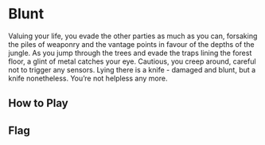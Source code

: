 # Blunt

Valuing your life, you evade the other parties as much as you can, forsaking
the piles of weaponry and the vantage points in favour of the depths of the
jungle. As you jump through the trees and evade the traps lining the forest
floor, a glint of metal catches your eye. Cautious, you creep around, careful
not to trigger any sensors. Lying there is a knife - damaged and blunt, but a
knife nonetheless. You’re not helpless any more.

## How to Play


## Flag
